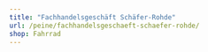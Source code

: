 ```yaml
---
title: "Fachhandelsgeschäft Schäfer-Rohde"
url: /peine/fachhandelsgeschaeft-schaefer-rohde/
shop: Fahrrad
---
```

